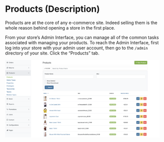 # Products \(Description\)

Products are at the core of any e-commerce site. Indeed selling them is the whole reason behind opening a store in the first place.

From your store’s Admin Interface, you can manage all of the common tasks associated with managing your products. To reach the Admin Interface, first log into your store with your admin user account, then go to the `/admin` directory of your site. Click the “Products” tab.  
  


![Products Admin](../.gitbook/assets/prod1%20%281%29.png)

